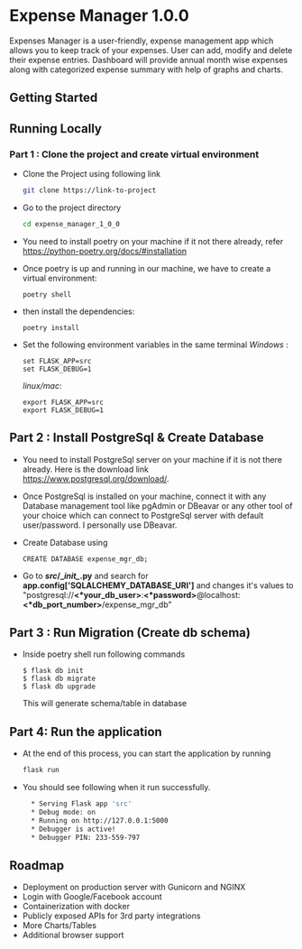 
# Expense Manager 1.0.0

Expenses Manager is a user-friendly, expense management app which allows you to keep track of your expenses.
User can add, modify and delete their expense entries.
Dashboard will provide annual month wise expenses along with categorized expense summary with help of graphs and charts.



## Getting Started
## Running Locally




### Part 1 : Clone the project and create virtual environment

* Clone the Project using following link

    ```bash
    git clone https://link-to-project
    ```

* Go to the project directory

    ```bash
    cd expense_manager_1_0_0
    ```

* You need to install poetry on your machine if it not there already, refer https://python-poetry.org/docs/#installation

* Once poetry is up and running in our machine, we have to create a virtual environment:

    ```shell
    poetry shell
    ```

* then install the dependencies:

    ```shell
    poetry install
    ```

* Set the following environment variables in the same terminal
  _Windows_ :
    ~~~
    set FLASK_APP=src
    set FLASK_DEBUG=1 
    ~~~
  _linux/mac_:
    ~~~
    export FLASK_APP=src
    export FLASK_DEBUG=1
    ~~~
## Part 2 : Install PostgreSql & Create Database

* You need to install PostgreSql server on your machine if it is not there already. Here is the download link https://www.postgresql.org/download/.

* Once PostgreSql is installed on your machine, connect it with any Database management tool like pgAdmin or DBeavar or any other tool of your choice which can connect to PostgreSql server with default user/password. I personally use DBeavar.
* Create Database using
    ~~~
    CREATE DATABASE expense_mgr_db;
    ~~~
* Go to **_src_/\__init\__.py** and search for **app.config['SQLALCHEMY_DATABASE_URI']** and changes it's values to "postgresql://**<*your_db_user>**:**<*password>**@localhost:**<*db_port_number>**/expense_mgr_db"

## Part 3 : Run Migration (Create db schema)

* Inside poetry shell run following commands
    ~~~ 
    $ flask db init
    $ flask db migrate
    $ flask db upgrade
    ~~~
    This will generate schema/table in database
    
## Part 4: Run the application
* At the end of this process, you can start the application by running
    ```bash
    flask run
    ```
* You should see following when it run successfully.

    ```bash
      * Serving Flask app 'src'
      * Debug mode: on         
      * Running on http://127.0.0.1:5000                                                                                                                                                                                    
      * Debugger is active!      
      * Debugger PIN: 233-559-797
    ```


## Roadmap

- Deployment on production server with Gunicorn and NGINX 
- Login with Google/Facebook account
- Containerization with docker
- Publicly exposed APIs for 3rd party integrations
- More Charts/Tables
- Additional browser support